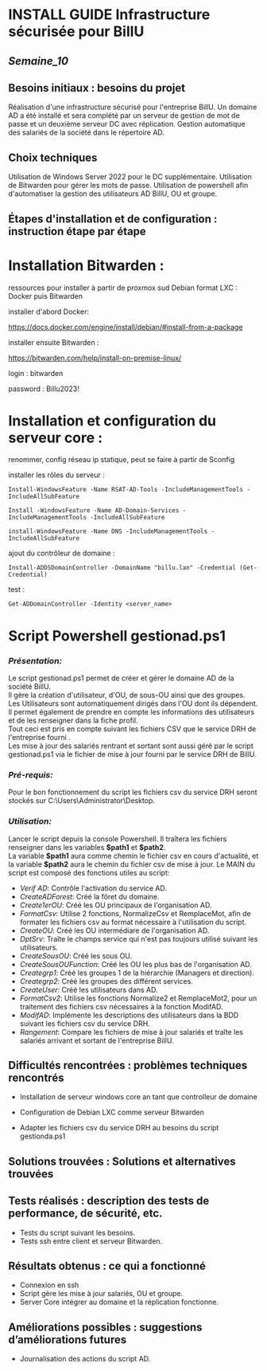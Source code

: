 
# **INSTALL GUIDE Infrastructure sécurisée pour BillU**
## _Semaine_10_


## **Besoins initiaux : besoins du projet**

Réalisation d'une infrastructure sécurisé pour l'entreprise BillU. Un domaine AD a été installé et sera complété par un serveur de gestion de mot de passe et un deuxième serveur DC
avec réplication. Gestion automatique des salariés de la société dans le répertoire AD.


## **Choix techniques**

Utilisation de Windows Server 2022 pour le DC supplémentaire. 
Utilisation de Bitwarden pour gérer les mots de passe. 
Utilisation de powershell afin d'automatiser la gestion des utilisateurs AD BillU, OU et groupe.

## **Étapes d'installation et de configuration : instruction étape par étape**

# Installation Bitwarden :
ressources pour installer à partir de proxmox sud Debian format LXC : Docker puis Bitwarden

installer d'abord Docker:

https://docs.docker.com/engine/install/debian/#install-from-a-package

installer ensuite Bitwarden :

https://bitwarden.com/help/install-on-premise-linux/

login : bitwarden

password : Billu2023!

# Installation et configuration du serveur core :

renommer, config réseau ip statique, peut se faire à partir de Sconfig

installer les rôles du serveur :


```batch
Install-WindowsFeature -Name RSAT-AD-Tools -IncludeManagementTools -IncludeAllSubFeature

Install -WindowsFeature -Name AD-Domain-Services -IncludeManagementTools -IncludeAllSubFeature

install-WindowsFeature -Name DNS -IncludeManagementTools -IncludeAllSubFeature
```
ajout du contrôleur de domaine :

```batch
Install-ADDSDomainController -DomainName "billu.lan" -Credential (Get-Credential)
```

test :
```batch
Get-ADDomainController -Identity <server_name>
```

# **Script Powershell gestionad.ps1**

### _Présentation:_ 
Le script gestionad.ps1 permet de créer et gérer le domaine AD de la société BillU.  
Il gère la création d'utilisateur, d'OU, de sous-OU ainsi que des groupes. 
Les Utilisateurs sont automatiquement dirigés dans l'OU dont ils dépendent. 
Il permet également de prendre en compte les informations des utilisateurs et de les renseigner dans la fiche profil.  
Tout ceci est pris en compte suivant les fichiers CSV que le service DRH de l'entreprise fourni .  
Les mise à jour des salariés rentrant et sortant sont aussi géré par le script gestionad.ps1 via le fichier de mise à jour fourni par le service DRH de BillU.

### _Pré-requis:_ 
Pour le bon fonctionnement du script les fichiers csv du service DRH seront stockés sur C:\Users\Administrator\Desktop.

### _Utilisation:_ 
Lancer le script depuis la console Powershell. Il traîtera les fichiers renseigner dans les variables **\$path1** et **\$path2**.  
La variable **\$path1** aura comme chemin le fichier csv en cours d'actualité, et la variable **\$path2** aura le chemin du fichier csv de mise à jour.
Le MAIN du script est composé des fonctions utiles au script:   
- _Verif AD_: Contrôle l'activation du service AD.
- _CreateADForest_: Créé la fôret du domaine.  
- _Create1erOU_: Créé les OU principaux de l'organisation AD.
- _FormatCsv_: Utilise 2 fonctions, NormalizeCsv et RemplaceMot, afin de formater les fichiers csv au format nécessaire à l'utilisation du script.  
- _CreateOU_: Créé les OU intermédiare de l'organisation AD.  
- _DptSrv_: Traîte le champs service qui n'est pas toujours utilisé suivant les utilisateurs.  
- _CreateSousOU_: Créé les sous OU.  
- _CreateSousOUFunction_: Créé les OU les plus bas de l'organisation AD.  
- _Creategrp1_: Créé les groupes 1 de la hiérarchie (Managers et direction).  
- _Creategrp2_: Créé les groupes des différent services.  
- _CreateUser_: Créé les utilisateurs dans AD.     
- _FormatCsv2_: Utilise les fonctions Normalize2 et RemplaceMot2, pour un traitement des fichiers csv nécessaires à la fonction ModifAD.  
- _ModifAD_: Implémente les descriptions des utilisateurs dans la BDD suivant les fichiers csv du service DRH.  
- _Rangement_: Compare les fichiers de mise à jour salariés et traîte les salariés arrivant et sortant de l'entreprise BillU.  

 
## **Difficultés rencontrées : problèmes techniques rencontrés**

- Installation de serveur windows core an tant que controlleur de domaine  
  
- Configuration de Debian LXC comme serveur Bitwarden  

- Adapter les fichiers csv du service DRH au besoins du script gestionda.ps1  

## **Solutions trouvées : Solutions et alternatives trouvées**




## **Tests réalisés : description des tests de performance, de sécurité, etc.**
 - Tests du script suivant les besoins.  
 - Tests ssh entre client et serveur Bitwarden.  


## **Résultats obtenus : ce qui a fonctionné**
- Connexion en ssh
- Script gère les mise à jour salariés, OU et groupe.  
- Server Core intégrer au domaine et la réplication fonctionne.  


## **Améliorations possibles : suggestions d’améliorations futures**
- Journalisation des actions du script AD.


